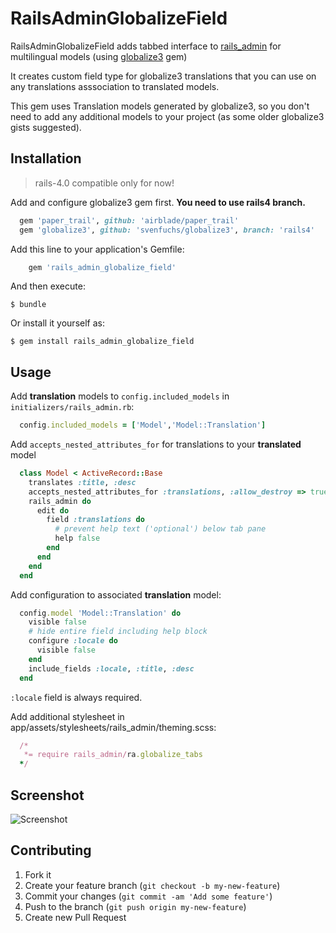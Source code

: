 # RailsAdminGlobalizeField

  RailsAdminGlobalizeField adds tabbed interface to [rails_admin](https://github.com/sferik/rails_admin) for multilingual models (using [globalize3](https://github.com/svenfuchs/globalize3) gem)

  It creates custom field type for globalize3 translations that you can use on any translations asssociation to translated models.

  This gem uses Translation models generated by globalize3, so you don't need to add any additional models to your project (as some older globalize3 gists suggested).

## Installation

> rails-4.0 compatible only for now!

Add and configure globalize3 gem first. **You need to use rails4 branch.**
``` ruby
  gem 'paper_trail', github: 'airblade/paper_trail'
  gem 'globalize3', github: 'svenfuchs/globalize3', branch: 'rails4'
```


Add this line to your application's Gemfile:
``` ruby
    gem 'rails_admin_globalize_field'
```

And then execute:

    $ bundle

Or install it yourself as:

    $ gem install rails_admin_globalize_field

## Usage

Add **translation** models to `config.included_models` in `initializers/rails_admin.rb`:
``` ruby
  config.included_models = ['Model','Model::Translation']
```

Add `accepts_nested_attributes_for` for translations to your **translated** model
``` ruby
  class Model < ActiveRecord::Base
    translates :title, :desc
    accepts_nested_attributes_for :translations, :allow_destroy => true
    rails_admin do
      edit do
        field :translations do
          # prevent help text ('optional') below tab pane
          help false
        end
      end
    end
  end
```

Add configuration to associated **translation** model:
``` ruby
  config.model 'Model::Translation' do
    visible false
    # hide entire field including help block
    configure :locale do
      visible false
    end
    include_fields :locale, :title, :desc
  end
```
`:locale` field is always required.


Add additional stylesheet in app/assets/stylesheets/rails_admin/theming.scss:
``` ruby
  /*
   *= require rails_admin/ra.globalize_tabs
  */
```

## Screenshot

![Screenshot](https://raw.github.com/scarfaceDeb/rails_admin_globalize_field/screenshots/screenshots/shot1.png)

## Contributing

1. Fork it
2. Create your feature branch (`git checkout -b my-new-feature`)
3. Commit your changes (`git commit -am 'Add some feature'`)
4. Push to the branch (`git push origin my-new-feature`)
5. Create new Pull Request
